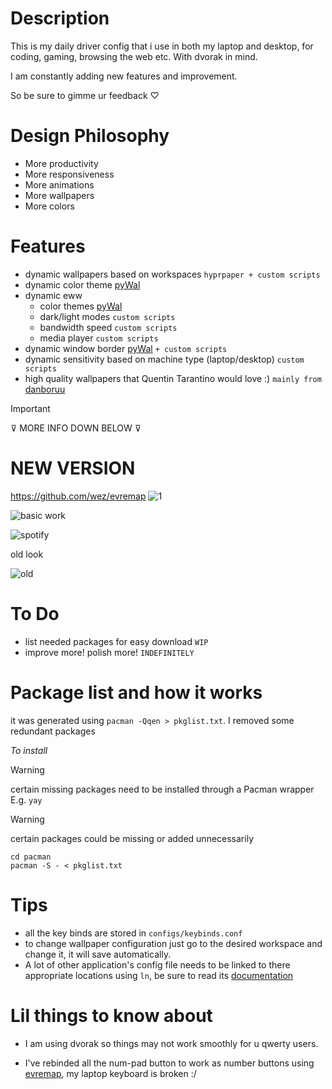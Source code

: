 # Description

This is my daily driver config that i use in both my laptop and desktop, for coding, gaming, browsing the web etc. With dvorak in mind.

I am constantly adding new features and improvement.

So be sure to gimme ur feedback ♡

# Design Philosophy

- More productivity
- More responsiveness
- More animations
- More wallpapers
- More colors

# Features

- dynamic wallpapers based on workspaces `hyprpaper + custom scripts`
- dynamic color theme [pyWal]("https://github.com/dylanaraps/pywal")
- dynamic eww
  - color themes [pyWal]("https://github.com/dylanaraps/pywal")
  - dark/light modes `custom scripts`
  - bandwidth speed `custom scripts`
  - media player `custom scripts`
- dynamic window border [pyWal]("https://github.com/dylanaraps/pywal") `+ custom scripts`
- dynamic sensitivity based on machine type (laptop/desktop) `custom scripts`
- high quality wallpapers that Quentin Tarantino would love :) `mainly from` [danboruu]("https://danbooru.donmai.us")

> [!important]  
> ⊽ MORE INFO DOWN BELOW ⊽

# NEW VERSION

https://github.com/wez/evremap
![1](https://github.com/AymanLyesri/hyprland-conf/assets/80812811/f8de7f60-575e-4ab3-a03f-59d54879f4f5)

![basic work](https://github.com/AymanLyesri/hyprland-conf/assets/80812811/9d9c5c32-5f4c-47e3-b1eb-c0d861425ad9)

![spotify](https://github.com/AymanLyesri/hyprland-conf/assets/80812811/5fc94244-3853-47ea-a82f-fe69b75c0689)

old look

![old](https://github.com/AymanLyesri/hyprland-conf/assets/80812811/b6f06611-716f-411b-bd89-d6a3f0c8f8b5)

# To Do

- list needed packages for easy download `WIP`
- improve more! polish more! `INDEFINITELY`

# Package list and how it works

it was generated using `pacman -Qqen > pkglist.txt`.
I removed some redundant packages

_*To install*_

> [!warning]  
> certain missing packages need to be installed through a Pacman wrapper E.g. `yay`

> [!warning]
> certain packages could be missing or added unnecessarily

```
cd pacman
pacman -S - < pkglist.txt
```

# Tips

- all the key binds are stored in `configs/keybinds.conf`
- to change wallpaper configuration just go to the desired workspace and change it, it will save automatically.
- A lot of other application's config file needs to be linked to there appropriate locations using `ln`, be sure to read its [documentation](https://man7.org/linux/man-pages/man1/ln.1.html)

# Lil things to know about

- I am using dvorak so things may not work smoothly for u qwerty users.

- I've rebinded all the num-pad button to work as number buttons using [evremap]("https://github.com/wez/evremap"), my laptop keyboard is broken :/
